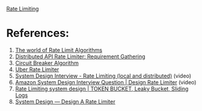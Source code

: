 
[Rate Limiting](1.%20Software%20Engineering/2.%20Architecture/1.%20Concepts/Rate%20Limiting.md)

# References:

1. [The world of Rate Limit Algorithms](https://bootcamp.uxdesign.cc/the-world-of-rate-limit-algorithms-54fb9078e90a)
2. [Distributed API Rate Limiter: Requirement Gathering](https://medium.com/@mkumar9009/api-rate-limiter-requirement-gathering-9f969334fa6f)
3. [Circuit Breaker Algorithm](https://martinfowler.com/bliki/CircuitBreaker.html)
4. [Uber Rate Limiter](https://github.com/uber-go/ratelimit/blob/master/ratelimit.go)
5. [System Design Interview - Rate Limiting (local and distributed)](https://www.youtube.com/watch?v=FU4WlwfS3G0) (video)
6. [Amazon System Design Interview Question | Design Rate Limiter](https://www.youtube.com/watch?v=bzhwT9PxKeQ&list=PLOAph0xkZvSuqy8yq_0D6NEABhmSTRYrN&index=13) (video)
7. [Rate Limiting system design | TOKEN BUCKET, Leaky Bucket, Sliding Logs](https://www.youtube.com/watch?v=mhUQe4BKZXs&list=PLkQkbY7JNJuBoTemzQfjym0sqbOHt5fnV)
8. [System Design — Design A Rate Limiter](https://medium.com/geekculture/system-design-design-a-rate-limiter-81d200c9d392)
